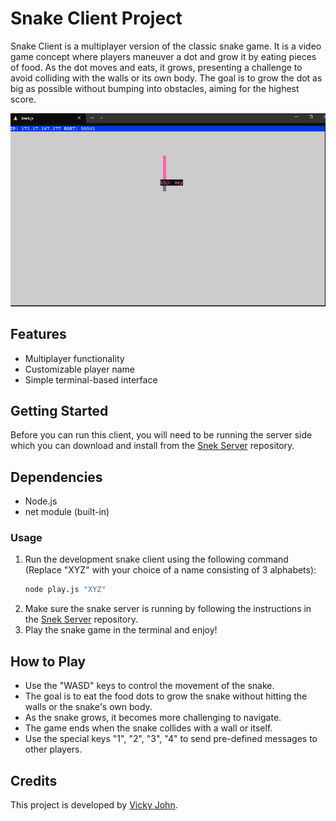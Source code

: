# Snake Client Project

Snake Client is a multiplayer version of the classic snake game. It is a video game concept where players maneuver a dot and grow it by eating pieces of food. As the dot moves and eats, it grows, presenting a challenge to avoid colliding with the walls or its own body. The goal is to grow the dot as big as possible without bumping into obstacles, aiming for the highest score.

![Snake Game](./screenshot.png)

## Features

- Multiplayer functionality
- Customizable player name
- Simple terminal-based interface

## Getting Started

Before you can run this client, you will need to be running the server side which you can download and install from the [Snek Server](https://github.com/lighthouse-labs/snek-multiplayer) repository.

## Dependencies

- Node.js
- net module (built-in)


### Usage

1. Run the development snake client using the following command (Replace "XYZ" with your choice of a name consisting of 3 alphabets):
   ```bash
   node play.js "XYZ"
2. Make sure the snake server is running by following the instructions in the [Snek Server](https://github.com/lighthouse-labs/snek-multiplayer) repository.
3. Play the snake game in the terminal and enjoy!


## How to Play

- Use the "WASD" keys to control the movement of the snake.
- The goal is to eat the food dots to grow the snake without hitting the walls or the snake's own body.
- As the snake grows, it becomes more challenging to navigate.
- The game ends when the snake collides with a wall or itself.
- Use the special keys "1", "2", "3", "4" to send pre-defined messages to other players.

## Credits

This project is developed by [Vicky John](https://github.com/VickyDJohn).